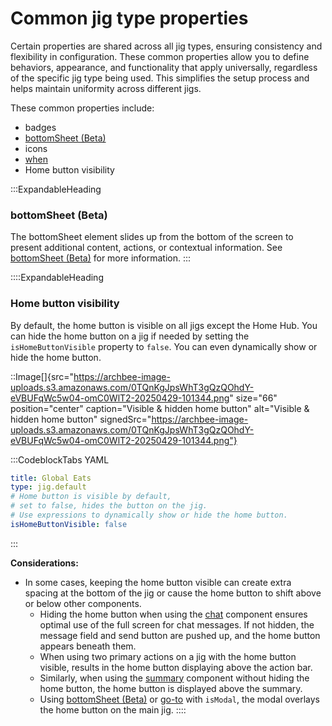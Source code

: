 # Common jig type properties

Certain properties are shared across all jig types, ensuring consistency and flexibility in configuration. These common properties allow you to define behaviors, appearance, and functionality that apply universally, regardless of the specific jig type being used. This simplifies the setup process and helps maintain uniformity across different jigs.

These common properties include:

- badges
- [bottomSheet (Beta)](<./Common jig type properties/bottomSheet _Beta_.md>)&#x20;
- icons
- [when](<./../Components/Common component properties.md>)&#x20;
- Home button visibility

:::ExpandableHeading
### bottomSheet (Beta)

The bottomSheet element slides up from the bottom of the screen to present additional content, actions, or contextual information. See [bottomSheet (Beta)](<./Common jig type properties/bottomSheet _Beta_.md>) for more information.
:::

::::ExpandableHeading
### Home button visibility

By default, the home button is visible on all jigs except the Home Hub. You can hide the home button on a jig if needed by setting the `isHomeButtonVisible` property to `false`. You can even dynamically show or hide the home button.

::Image[]{src="https://archbee-image-uploads.s3.amazonaws.com/0TQnKgJpsWhT3gQzQOhdY-eVBUFqWc5w04-omC0WlT2-20250429-101344.png" size="66" position="center" caption="Visible & hidden home button" alt="Visible & hidden home button" signedSrc="https://archbee-image-uploads.s3.amazonaws.com/0TQnKgJpsWhT3gQzQOhdY-eVBUFqWc5w04-omC0WlT2-20250429-101344.png"}

:::CodeblockTabs
YAML

```yaml
title: Global Eats
type: jig.default
# Home button is visible by default, 
# set to false, hides the button on the jig.
# Use expressions to dynamically show or hide the home button. 
isHomeButtonVisible: false
```
:::

**Considerations:**

- In some cases, keeping the home button visible can create extra spacing at the bottom of the jig or cause the home button to shift above or below other components.
  - Hiding the home button when using the [chat](./../Components/chat.md) component ensures optimal use of the full screen for chat messages. If not hidden, the message field and send button are pushed up, and the home button appears beneath them.
  - When using two primary actions on a jig with the home button visible, results in the home button displaying above the action bar.
  - Similarly, when using the [summary](./../Components/summary.md) component without hiding the home button, the home button is displayed above the summary.
  - Using [bottomSheet (Beta)](<./Common jig type properties/bottomSheet _Beta_.md>) or [go-to](./../Actions/go-to.md) with `isModal`, the modal overlays the home button on the main jig.&#x20;
::::

